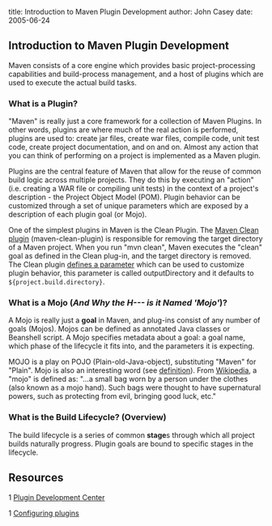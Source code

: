 title: Introduction to Maven Plugin Development
author: John Casey
date: 2005-06-24

<!--
Licensed to the Apache Software Foundation (ASF) under one
or more contributor license agreements.  See the NOTICE file
distributed with this work for additional information
regarding copyright ownership.  The ASF licenses this file
to you under the Apache License, Version 2.0 (the
"License"); you may not use this file except in compliance
with the License.  You may obtain a copy of the License at

    http://www.apache.org/licenses/LICENSE-2.0

Unless required by applicable law or agreed to in writing,
software distributed under the License is distributed on an
"AS IS" BASIS, WITHOUT WARRANTIES OR CONDITIONS OF ANY
KIND, either express or implied.  See the License for the
specific language governing permissions and limitations
under the License.
-->

## Introduction to Maven Plugin Development


 Maven consists of a core engine which provides basic project-processing capabilities and build-process management, and a host of plugins which are used to execute the actual build tasks.


### What is a Plugin?


 "Maven" is really just a core framework for a collection of Maven Plugins. In other words, plugins are where much of the real action is performed, plugins are used to: create jar files, create war files, compile code, unit test code, create project documentation, and on and on. Almost any action that you can think of performing on a project is implemented as a Maven plugin.


 Plugins are the central feature of Maven that allow for the reuse of common build logic across multiple projects. They do this by executing an "action" (i.e. creating a WAR file or compiling unit tests) in the context of a project's description - the Project Object Model (POM). Plugin behavior can be customized through a set of unique parameters which are exposed by a description of each plugin goal (or Mojo).


 One of the simplest plugins in Maven is the Clean Plugin. The [Maven Clean plugin](../../plugins/maven-clean-plugin/) (maven-clean-plugin) is responsible for removing the target directory of a Maven project. When you run "mvn clean", Maven executes the "clean" goal as defined in the Clean plug-in, and the target directory is removed. The Clean plugin [defines a parameter](../../plugins/maven-clean-plugin/clean-mojo.html) which can be used to customize plugin behavior, this parameter is called outputDirectory and it defaults to `${project.build.directory}`.



### What is a Mojo (_And Why the H--- is it Named 'Mojo'_)?


 A Mojo is really just a **goal** in Maven, and plug-ins consist of any number of goals (Mojos). Mojos can be defined as annotated Java classes or Beanshell script. A Mojo specifies metadata about a goal: a goal name, which phase of the lifecycle it fits into, and the parameters it is expecting.


 MOJO is a play on POJO (Plain-old-Java-object), substituting "Maven" for "Plain". Mojo is also an interesting word (see [definition](http://www.answers.com/mojo&r=67)). From [Wikipedia](http://www.wikipedia.org), a "mojo" is defined as: "...a small bag worn by a person under the clothes (also known as a mojo hand). Such bags were thought to have supernatural powers, such as protecting from evil, bringing good luck, etc."



### What is the Build Lifecycle? (Overview)


 The build lifecycle is a series of common **stage**s through which all project builds naturally progress. Plugin goals are bound to specific stages in the lifecycle.




## Resources



 1 [Plugin Development Center](/plugin-developers/index.html)

 1 [Configuring plugins](../mini/guide-configuring-plugins.html)


